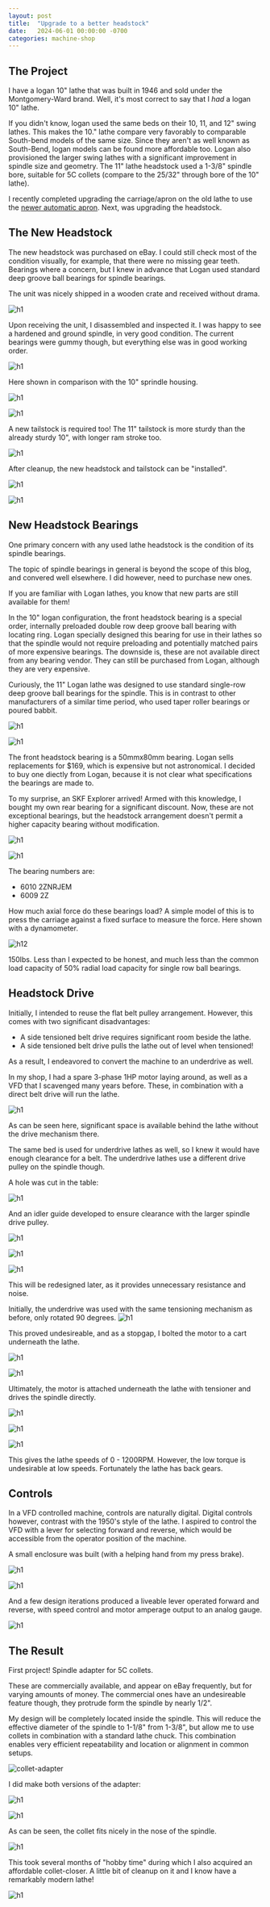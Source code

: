 ```yaml
---
layout: post
title:  "Upgrade to a better headstock"
date:   2024-06-01 00:00:00 -0700
categories: machine-shop
---
```


## The Project

I have a logan 10" lathe that was built in 1946 and sold under the Montgomery-Ward brand. 
Well, it's most correct to say that I _had_ a logan 10" lathe.

If you didn't know, logan used the same beds on their 10, 11, and 12" swing lathes. This makes
the 10." lathe compare very favorably to comparable South-bend models of the same size. Since they aren't
as well known as South-Bend, logan models can be found more affordable too. Logan also provisioned the larger swing
lathes with a significant improvement in spindle size and geometry. The 11" lathe headstock used a 1-3/8" spindle
bore, suitable for 5C collets (compare to the 25/32" through bore of the 10" lathe).

I recently completed upgrading the carriage/apron on the old lathe to use the 
[newer automatic apron](2023-03-11-logan-apron-replacement.markdown).
Next, was upgrading the headstock.

## The New Headstock

The new headstock was purchased on eBay. I could still check most of the condition visually, for
example, that there were no missing gear teeth. Bearings where a concern, but I knew in advance
that Logan used standard deep groove ball bearings for spindle bearings.

The unit was nicely shipped in a wooden crate and received without drama.

![h1](/assets/2024-headstock-conv/h1.JPG)

Upon receiving the unit, I disassembled and inspected it. I was happy to see 
a hardened and ground spindle, in very good condition. The current bearings were gummy though, 
but everything else was in good working order.

![h1](/assets/2024-headstock-conv/h2.JPG)

Here shown in comparison with the 10" sprindle housing.

![h1](/assets/2024-headstock-conv/h9.JPG)

![h1](/assets/2024-headstock-conv/h5.JPG)

A new tailstock is required too! The 11" tailstock is more sturdy than the already sturdy 10",
with longer ram stroke too.

![h1](/assets/2024-headstock-conv/h7.JPG)

After cleanup, the new headstock and tailstock can be "installed".

![h1](/assets/2024-headstock-conv/h10.JPG)

![h1](/assets/2024-headstock-conv/h11.JPG)

## New Headstock Bearings

One primary concern with any used lathe headstock is the condition of its spindle bearings.

The topic of spindle bearings in general is beyond the scope of this blog, and convered
well elsewhere. I did however, need to purchase new ones. 

If you are familiar with Logan lathes, you know that new parts are still available for them!

In the 10" logan configuration, the front headstock bearing is a special order, internally 
preloaded double row deep groove ball bearing with locating ring. Logan specially
designed this bearing for use in their lathes so that the spindle would not require preloading
and potentially matched pairs of more expensive bearings. The downside is, these are not
available direct from any bearing vendor. They can still be purchased from Logan, although they
are very expensive.

Curiously, the 11" Logan lathe was designed to use standard single-row deep groove ball bearings for the spindle.
This is in contrast to other manufacturers of a similar time period, who used taper roller bearings or poured 
babbit.

![h1](/assets/2024-headstock-conv/h3.JPG)

![h1](/assets/2024-headstock-conv/h4.JPG)

The front headstock bearing is a 50mmx80mm bearing. Logan sells replacements for $169, which is expensive
but not astronomical. I decided to buy one diectly from Logan, because it is not clear what 
specifications the bearings are made to. 

To my surprise, an SKF Explorer arrived! Armed with this knowledge, I bought my own rear bearing for a
significant discount. Now, these are not exceptional bearings, but the headstock arrangement doesn't
permit a higher capacity bearing without modification.

![h1](/assets/2024-headstock-conv/h8.JPG)

![h1](/assets/2024-headstock-conv/h9.JPG)

The bearing numbers are: 

 - 6010 2ZNRJEM
 - 6009 2Z

How much axial force do these bearings load? A simple model of this is to press the carriage
against a fixed surface to measure the force. Here shown with a dynamometer.

![h12](/assets/2024-headstock-conv/h12.JPG)

150lbs. Less than I expected to be honest, and much less than the common load capacity of
50% radial load capacity for single row ball bearings.


## Headstock Drive

Initially, I intended to reuse the flat belt pulley arrangement. However, this comes with two significant
disadvantages:

 - A side tensioned belt drive requires significant room beside the lathe. 
 - A side tensioned belt drive pulls the lathe out of level when tensioned!

As a result, I endeavored to convert the machine to an underdrive as well.

In my shop, I had a spare 3-phase 1HP motor laying around, as well as a VFD
that I scavenged many years before. These, in combination with a direct belt drive
will run the lathe.

![h1](/assets/2024-headstock-conv/h30.JPG)

As can be seen here, significant space is available behind the lathe without the
drive mechanism there.

The same bed is used for underdrive lathes as well, so I knew it would have enough
clearance for a belt. The underdrive lathes use a different drive pulley on the
spindle though.

A hole was cut in the table:

![h1](/assets/2024-headstock-conv/h13.JPG)

And an idler guide developed to ensure clearance with the larger spindle drive pulley.

![h1](/assets/2024-headstock-conv/h16.JPG)

![h1](/assets/2024-headstock-conv/h14.JPG)

![h1](/assets/2024-headstock-conv/h15.JPG)

This will be redesigned later, as it provides unnecessary resistance and noise.

Initially, the underdrive was used with the same tensioning mechanism as before, only rotated
90 degrees.
![h1](/assets/2024-headstock-conv/h17.JPG)

This proved undesireable, and as a stopgap, I bolted the motor to a cart underneath the lathe.

![h1](/assets/2024-headstock-conv/h18.JPG)

![h1](/assets/2024-headstock-conv/h19.JPG)

Ultimately, the motor is attached underneath the lathe with tensioner and
drives the spindle directly.

![h1](/assets/2024-headstock-conv/h20.JPG)

![h1](/assets/2024-headstock-conv/h21.JPG)

![h1](/assets/2024-headstock-conv/h22.JPG)

This gives the lathe speeds of 0 - 1200RPM. However, the low torque is undesirable at low speeds.
Fortunately the lathe has back gears.

## Controls

In a VFD controlled machine, controls are naturally digital. Digital controls however,
contrast with the 1950's style of the lathe. I aspired to control the VFD with a lever for
selecting forward and reverse, which would be accessible from the operator position of the machine.

A small enclosure was built (with a helping hand from my press brake).

![h1](/assets/2024-headstock-conv/h32.JPG)

![h1](/assets/2024-headstock-conv/h31.JPG)

And a few design iterations produced a liveable lever operated forward and reverse, with speed
control and motor amperage output to an analog gauge.

![h1](/assets/2024-headstock-conv/h29.JPG)

## The Result

First project! Spindle adapter for 5C collets.

These are commercially available, and appear on eBay frequently, but for varying amounts of money.
The commercial ones have an undesireable feature though, they protrude form the spindle by nearly 1/2".

My design will be completely located inside the spindle. This will reduce the effective diameter of the
spindle to 1-1/8" from 1-3/8", but allow me to use collets in combination with a standard lathe chuck. 
This combination enables very efficient repeatability and location or alignment in common setups.

![collet-adapter](/assets/2024-headstock-conv/collet-adapter.JPG)

I did make both versions of the adapter: 

![h1](/assets/2024-headstock-conv/h24.JPG)

![h1](/assets/2024-headstock-conv/h23.JPG)

As can be seen, the collet fits nicely in the nose of the spindle.

![h1](/assets/2024-headstock-conv/h25.JPG)

This took several months of "hobby time" during which I also acquired an affordable
collet-closer. A little bit of cleanup on it and I know have a remarkably modern lathe!

![h1](/assets/2024-headstock-conv/h26.JPG)
